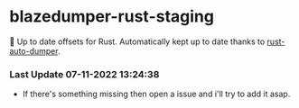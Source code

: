 # blazedumper-rust-staging

🚀 Up to date offsets for Rust. Automatically kept up to date thanks to [rust-auto-dumper](https://github.com/Akandesh/rust-auto-dumper).


### Last Update 07-11-2022 13:24:38
- If there's something missing then open a issue and i'll try to add it asap.